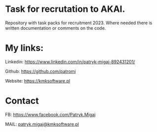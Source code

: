 # Task for recrutation to AKAI.
Repository with task packs for recruitment 2023. Where needed there is written documentation or comments on the code.


# My links:

Linkedin: https://www.linkedin.com/in/patryk-migaj-892431201/

Github: https://github.com/patromi

Website: https://kmksoftware.pl

# Contact
FB: https://www.facebook.com/Patryk.Migaj

MAIL: patryk.migaj@kmksoftware.pl



